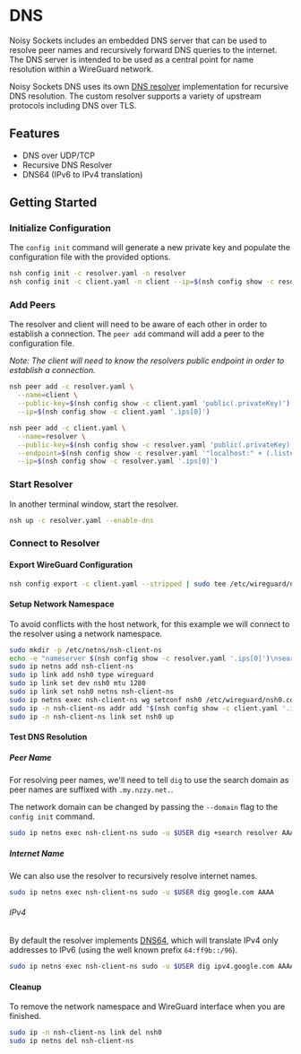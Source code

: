 # DNS

Noisy Sockets includes an embedded DNS server that can be used to resolve peer
names and recursively forward DNS queries to the internet. The DNS server is
intended to be used as a central point for name resolution within a WireGuard
network.

Noisy Sockets DNS uses its own [DNS resolver](https://github.com/noisysockets/resolver) 
implementation for recursive DNS resolution. The custom resolver supports a 
variety of upstream protocols including DNS over TLS.

## Features

* DNS over UDP/TCP
* Recursive DNS Resolver
* DNS64 (IPv6 to IPv4 translation)

## Getting Started

### Initialize Configuration

The `config init` command will generate a new private key and populate the
configuration file with the provided options.

```sh
nsh config init -c resolver.yaml -n resolver
nsh config init -c client.yaml -n client --ip=$(nsh config show -c resolver.yaml 'next(.ips[0])')
```

### Add Peers

The resolver and client will need to be aware of each other in order to establish
a connection. The `peer add` command will add a peer to the configuration file.

*Note: The client will need to know the resolvers public endpoint in order to
establish a connection.*

```sh
nsh peer add -c resolver.yaml \
  --name=client \
  --public-key=$(nsh config show -c client.yaml 'public(.privateKey)') \
  --ip=$(nsh config show -c client.yaml '.ips[0]')

nsh peer add -c client.yaml \
  --name=resolver \
  --public-key=$(nsh config show -c resolver.yaml 'public(.privateKey)') \
  --endpoint=$(nsh config show -c resolver.yaml '"localhost:" + (.listenPort|tostring)') \
  --ip=$(nsh config show -c resolver.yaml '.ips[0]')
```

### Start Resolver

In another terminal window, start the resolver.

```sh
nsh up -c resolver.yaml --enable-dns
```

### Connect to Resolver

#### Export WireGuard Configuration

```sh
nsh config export -c client.yaml --stripped | sudo tee /etc/wireguard/nsh0.conf > /dev/null
```

#### Setup Network Namespace

To avoid conflicts with the host network, for this example we will connect to
the resolver using a network namespace.

```sh
sudo mkdir -p /etc/netns/nsh-client-ns
echo -e "nameserver $(nsh config show -c resolver.yaml '.ips[0]')\nsearch my.nzzy.net.\n" | sudo tee /etc/netns/nsh-client-ns/resolv.conf > /dev/null
sudo ip netns add nsh-client-ns
sudo ip link add nsh0 type wireguard
sudo ip link set dev nsh0 mtu 1280
sudo ip link set nsh0 netns nsh-client-ns
sudo ip netns exec nsh-client-ns wg setconf nsh0 /etc/wireguard/nsh0.conf
sudo ip -n nsh-client-ns addr add "$(nsh config show -c client.yaml '.ips[0]')/64" dev nsh0
sudo ip -n nsh-client-ns link set nsh0 up
```

#### Test DNS Resolution

##### Peer Name

For resolving peer names, we'll need to tell `dig` to use the search domain as 
peer names are suffixed with `.my.nzzy.net.`.

The network domain can be changed by passing the `--domain` flag to the 
`config init` command.

```sh
sudo ip netns exec nsh-client-ns sudo -u $USER dig +search resolver AAAA
```

##### Internet Name

We can also use the resolver to recursively resolve internet names.

```sh
sudo ip netns exec nsh-client-ns sudo -u $USER dig google.com AAAA
```

###### IPv4

By default the resolver implements [DNS64](https://tools.ietf.org/html/rfc6147),
which will translate IPv4 only addresses to IPv6 (using the well known prefix 
`64:ff9b::/96`).

```sh
sudo ip netns exec nsh-client-ns sudo -u $USER dig ipv4.google.com AAAA
```

#### Cleanup

To remove the network namespace and WireGuard interface when you are finished.

```sh
sudo ip -n nsh-client-ns link del nsh0
sudo ip netns del nsh-client-ns
```